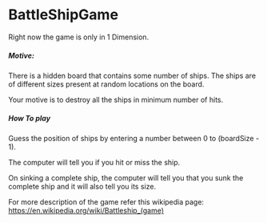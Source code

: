 # BattleShipGame

Right now the game is only in 1 Dimension.

##### Motive:

There is a hidden board that contains some number of ships. The ships are of different sizes present at random locations on the board. 

Your motive is to destroy all the ships in minimum number of hits.

##### How To play

Guess the position of ships by entering a number between 0 to (boardSize - 1).

The computer will tell you if you hit or miss the ship.

On sinking a complete ship, the computer will tell you that you sunk the complete ship and it will also tell you its size.


For more description of the game refer this wikipedia page:
https://en.wikipedia.org/wiki/Battleship_(game)
